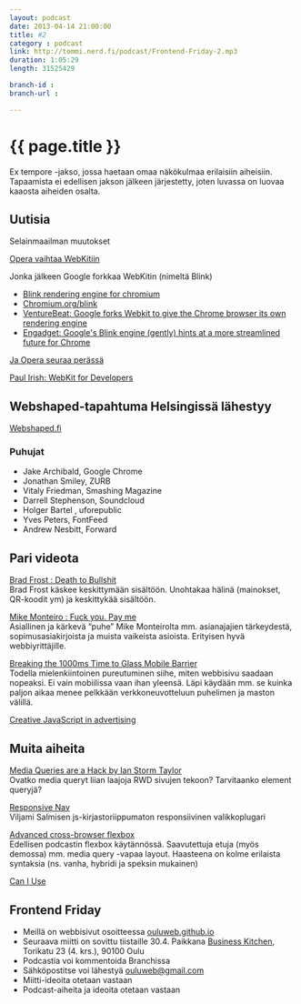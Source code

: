 ```yaml
---
layout: podcast
date: 2013-04-14 21:00:00
title: #2
category : podcast
link: http://tommi.nerd.fi/podcast/Frontend-Friday-2.mp3
duration: 1:05:29
length: 31525429

branch-id : 
branch-url : 

---
```

# {{ page.title }}
Ex tempore -jakso, jossa haetaan omaa näkökulmaa erilaisiin aiheisiin. Tapaamista ei edellisen jakson jälkeen järjestetty, joten luvassa on luovaa kaaosta aiheiden osalta. 


## Uutisia

Selainmaailman muutokset

[Opera vaihtaa WebKitiin](http://my.opera.com/ODIN/blog/300-million-users-and-move-to-webkit)

Jonka jälkeen Google forkkaa WebKitin (nimeltä Blink)

* [Blink rendering engine for chromium](http://blog.chromium.org/2013/04/blink-rendering-engine-for-chromium.html)
* [Chromium.org/blink](http://www.chromium.org/blink)
* [VentureBeat: Google forks Webkit to give the Chrome browser its own rendering engine ](http://venturebeat.com/2013/04/03/google-forks-webkit-to-give-the-chrome-browser-its-own-rendering-engine-insert-dongle-joke-here/)
* [Engadget: Google's Blink engine (gently) hints at a more streamlined future for Chrome](http://www.engadget.com/2013/04/05/googles-blink-engine-hints-at-more-streamlined-chrome/)

[Ja Opera seuraa perässä](http://venturebeat.com/2013/04/04/opera-joins-blink/)

[Paul Irish: WebKit for Developers](http://paulirish.com/2013/webkit-for-developers/)

## Webshaped-tapahtuma Helsingissä lähestyy

[Webshaped.fi](http://webshaped.fi/)

### Puhujat
* Jake Archibald, Google Chrome
* Jonathan Smiley, ZURB
* Vitaly Friedman, Smashing Magazine
* Darrell Stephenson, Soundcloud
* Holger Bartel , uforepublic
* Yves Peters, FontFeed
* Andrew Nesbitt, Forward

## Pari videota

[Brad Frost : Death to Bullshit](http://bradfrostweb.com/blog/post/death-to-bullshit-at-creative-mornings/)  
Brad Frost käskee keskittymään sisältöön. Unohtakaa hälinä (mainokset, QR-koodit ym) ja keskittykää sisältöön.

[Mike Monteiro : Fuck you. Pay me](http://vimeo.com/m/22053820)  
Asiallinen ja kärkevä “puhe” Mike Monteirolta mm. asianajajien tärkeydestä, sopimusasiakirjoista ja muista vaikeista asioista. Erityisen hyvä webbiyrittäjille.

[Breaking the 1000ms Time to Glass Mobile Barrier](http://www.youtube.com/watch?v=Il4swGfTOSM)  
Todella mielenkiintoinen pureutuminen siihe, miten webbisivu saadaan nopeaksi. Ei vain mobiilissa vaan ihan yleensä. Läpi käydään mm. se kuinka paljon aikaa menee pelkkään verkkoneuvotteluun puhelimen ja maston välillä.

[Creative JavaScript in advertising](http://vimeo.com/61252376)

## Muita aiheita

[Media Queries are a Hack by Ian Storm Taylor](http://ianstormtaylor.com/media-queries-are-a-hack/)  
Ovatko media queryt liian laajoja RWD sivujen tekoon? Tarvitaanko element queryjä?

[Responsive Nav](http://responsive-nav.com/)  
Viljami Salmisen js-kirjastoriippumaton responsiivinen valikkoplugari

[Advanced cross-browser flexbox](http://dev.opera.com/articles/view/advanced-cross-browser-flexbox/)  
Edellisen podcastin flexbox käytännössä. Saavutettuja etuja (myös demossa) mm. media query -vapaa layout. Haasteena on kolme erilaista syntaksia (ns. vanha, hybridi ja speksin mukainen)

[Can I Use](http://caniuse.com)

## Frontend Friday

* Meillä on webbisivut osoitteessa [ouluweb.github.io](http://oouluweb.github.io)
* Seuraava miitti on sovittu tiistaille 30.4. Paikkana [Business Kitchen](http://www.businesskitchen.fi/), Torikatu 23 (4. krs.), 90100 Oulu
* Podcastia voi kommentoida Branchissa
* Sähköpostitse voi lähestyä ouluweb@gmail.com
* Miitti-ideoita otetaan vastaan
* Podcast-aiheita ja ideoita otetaan vastaan

